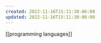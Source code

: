 ```yaml
---
created: 2022-11-16T15:11:30-06:00
updated: 2022-11-16T15:11:30-06:00
---
```


[[programming languages]]